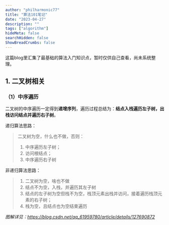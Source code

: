 ```yaml
---
author: "philharmonic77"
title: "算法101笔记"
date: "2023-04-27"
description: ""
tags: ["algorithm"]
hideMeta: false
searchHidden: false
ShowBreadCrumbs: false
---
```


这篇blog里汇集了最基础的算法入门知识点，暂时仅供自己查看，尚未系统整理。   

## 1. 二叉树相关
### （1）中序遍历
二叉树的中序遍历一定得到**递增序列**，遍历过程总结为：**结点入栈遍历左子树，出栈访问结点并遍历右子树**。

递归算法思路：    
> 二叉树为空，什么也不做，否则：  
> 1. 中序遍历左子树；  
> 2. 访问根结点；  
> 3. 中序遍历右子树

非递归算法思路：
> 1. 二叉树为空，啥也不做
> 2. 结点不为空，入栈，并遍历其左子树
> 3. 结点的左子树为空但栈不为空，栈顶元素出栈并访问，接着遍历栈顶元素的右子树；
> 4. 栈为空，且结点也为空结束遍历

*图解详见：<https://blog.csdn.net/qq_61959780/article/details/127690872>*